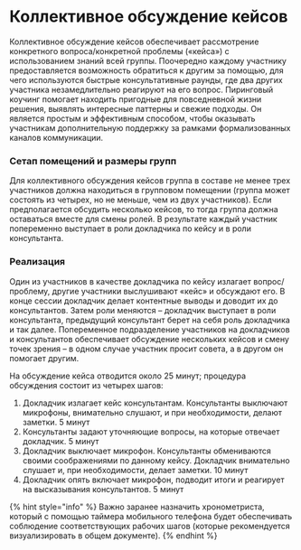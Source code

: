 # Коллективное обсуждение кейсов

Коллективное обсуждение кейсов обеспечивает рассмотрение конкретного вопроса/конкретной проблемы \(«кейса»\) с использованием знаний всей группы. Поочередно каждому участнику предоставляется возможность обратиться к другим за помощью, для чего используются быстрые консультативные раунды, где два других участника незамедлительно реагируют на его вопрос. Пиринговый коучинг помогает находить пригодные для повседневной жизни решения, выявлять интересные паттерны и свежие подходы. Он является простым и эффективным способом, чтобы оказывать участникам дополнительную поддержку за рамками формализованных каналов коммуникации.

### Сетап помещений и размеры групп

Для коллективного обсуждения кейсов группа в составе не менее трех участников должна находиться в групповом помещении \(группа может состоять из четырех, но не меньше, чем из двух участников\). Если предполагается обсудить несколько кейсов, то тогда группа должна оставаться вместе для смены ролей. В результате каждый участник попеременно выступает в роли докладчика по кейсу и в роли консультанта.

### Реализация

Один из участников в качестве докладчика по кейсу излагает вопрос/проблему, другие участники выслушивают «кейс» и обсуждают его. В конце сессии докладчик делает контентные выводы и доводит их до консультантов. Затем роли меняются – докладчик выступает в роли консультанта, предыдущий консультант берет на себя роль докладчика и так далее. Попеременное подразделение участников на докладчиков и консультантов обеспечивает обсуждение нескольких кейсов и смену точек зрения – в одном случае участник просит совета, а в другом он помогает другим.

На обсуждение кейса отводится около 25 минут; процедура обсуждения состоит из четырех шагов:

1. Докладчик излагает кейс консультантам. Консультанты выключают микрофоны, внимательно слушают, и при необходимости, делают заметки. 5 минут 
2. Консультанты задают уточняющие вопросы, на которые отвечает докладчик. 5 минут 
3. Докладчик выключает микрофон. Консультанты обмениваются своими соображениями по данному кейсу. Докладчик внимательно слушает и, при необходимости, делает заметки. 10 минут 
4. Докладчик опять включает микрофон, подводит итоги и реагирует на высказывания консультантов. 5 минут 

{% hint style="info" %}
Важно заранее назначить хронометриста, который с помощью таймера мобильного телефона будет обеспечивать соблюдение соответствующих рабочих шагов \(которые рекомендуется визуализировать в общем документе\).
{% endhint %}

